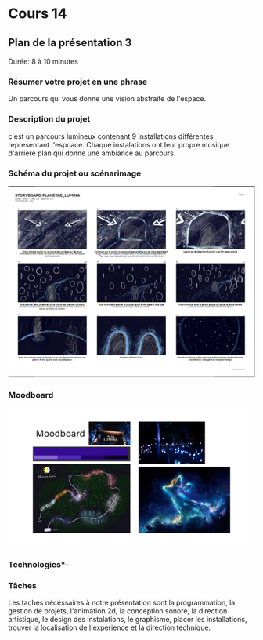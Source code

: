 # Cours 14
## Plan de la présentation 3
Durée: 8 à 10 minutes

### Résumer votre projet en une phrase
 Un parcours qui vous donne une vision abstraite de l'espace.

### Description du projet 
c'est un parcours lumineux contenant 9 installations différentes representant l'espcace. Chaque instalations ont leur propre musique d'arrière plan qui donne une ambiance au parcours.

### Schéma du projet ou scénarimage
![scénarimage](https://github.com/MaikHamel/Journal_de_Bord_semaines_8_15/blob/main/Images/scenarimage.PNG)

### Moodboard
![moodborad](https://github.com/MaikHamel/Journal_de_Bord_semaines_8_15/blob/main/Images/moodboard.jpg)

### Technologies*-

### Tâches
Les taches nécéssaires à notre présentation sont la programmation, la gestion de projets, l'animation 2d, la conception sonore, la direction artistique, le design des instalations, le graphisme, placer les installations, trouver la localisation de l'experience et la direction technique.
